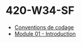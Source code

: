 # 420-W34-SF

- [Conventions de codage](conventions_codage.md)
- [Module 01 - Introduction](Module01_Introduction/)